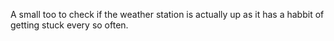 A small too to check if the weather station is actually up as it has a habbit of getting stuck every so often.
